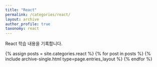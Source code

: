 ```yaml
---
title: "React"
permalink: /categories/react/
layout: archive
author_profile: true
taxonomy: react
---
```


React 학습 내용을 기록합니다.

{% assign posts = site.categories.react %}
{% for post in posts %} {% include archive-single.html type=page.entries_layout %} {% endfor %}

